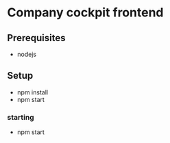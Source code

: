 # Company cockpit frontend

## Prerequisites
* nodejs
## Setup
* npm install
* npm start
### starting
* npm start

